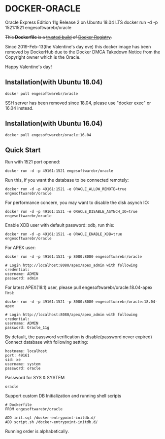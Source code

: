 # DOCKER-ORACLE
Oracle Express Edition 11g Release 2 on Ubuntu 18.04 LTS
    docker run -d -p 1521:1521 engesoftwarebr/oracle

<del>This **Dockerfile** is a [trusted build](https://registry.hub.docker.com/u/engesoftwarebr/oracle/) of [Docker Registry](https://registry.hub.docker.com/).</del>

Since 2019-Feb-13(the Valentine's day eve) this docker image has been removed by DockerHub due to the Docker DMCA Takedown Notice from the Copyright owner which is the Oracle.

Happy Valentine's day!

## Installation(with Ubuntu 18.04)
```
docker pull engesoftwarebr/oracle
```
SSH server has been removed since 18.04, please use "docker exec" or 16.04 instead.

## Installation(with Ubuntu 16.04)
```
docker pull engesoftwarebr/oracle:16.04
```

## Quick Start

Run with 1521 port opened:
```
docker run -d -p 49161:1521 engesoftwarebr/oracle
```

Run this, if you want the database to be connected remotely:
```
docker run -d -p 49161:1521 -e ORACLE_ALLOW_REMOTE=true engesoftwarebr/oracle
```

For performance concern, you may want to disable the disk asynch IO:
```
docker run -d -p 49161:1521 -e ORACLE_DISABLE_ASYNCH_IO=true engesoftwarebr/oracle
```

Enable XDB user with default password: xdb, run this:
```
docker run -d -p 49161:1521 -e ORACLE_ENABLE_XDB=true engesoftwarebr/oracle
```

For APEX user:
```
docker run -d -p 49161:1521 -p 8080:8080 engesoftwarebr/oracle
```

```
# Login http://localhost:8080/apex/apex_admin with following credential:
username: ADMIN
password: admin
```

For latest APEX(18.1) user, please pull engesoftwarebr/oracle:18.04-apex first:
```
docker run -d -p 49161:1521 -p 8080:8080 engesoftwarebr/oracle:18.04-apex
```

```
# Login http://localhost:8080/apex/apex_admin with following credential:
username: ADMIN
password: Oracle_11g
```

By default, the password verification is disable(password never expired)<br/>
Connect database with following setting:
```
hostname: localhost
port: 49161
sid: xe
username: system
password: oracle
```

Password for SYS & SYSTEM
```
oracle
```

Support custom DB Initialization and running shell scripts
```
# Dockerfile
FROM engesoftwarebr/oracle

ADD init.sql /docker-entrypoint-initdb.d/
ADD script.sh /docker-entrypoint-initdb.d/
```
Running order is alphabetically.
